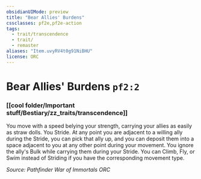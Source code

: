 ```yaml
---
obsidianUIMode: preview
title: "Bear Allies' Burdens"
cssclasses: pf2e,pf2e-action
tags:
  - trait/transcendence
  - trait/
  - remaster
aliases: "Item.uvyRV4t0g91NiBHU"
license: ORC
---
```

# Bear Allies' Burdens `pf2:2`

### [[cool folder/Important stuff/Bestiary/zz_traits/transcendence]]






You move with a speed belying your strength, carrying your allies as easily as straw dolls. You Stride. At any point you are adjacent to a willing ally during the Stride, you can pick that ally up, and you can deposit them into a space adjacent to you at any other point during your movement. You ignore the ally's Bulk while carrying them during your Stride. You can Climb, Fly, or Swim instead of Striding if you have the corresponding movement type.

*Source: Pathfinder War of Immortals*
*ORC*